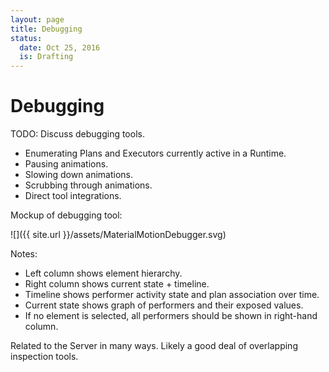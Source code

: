 ```yaml
---
layout: page
title: Debugging
status:
  date: Oct 25, 2016
  is: Drafting
---
```


# Debugging

TODO: Discuss debugging tools.

- Enumerating Plans and Executors currently active in a Runtime.
- Pausing animations.
- Slowing down animations.
- Scrubbing through animations.
- Direct tool integrations.

Mockup of debugging tool:

![]({{ site.url }}/assets/MaterialMotionDebugger.svg)

Notes:

- Left column shows element hierarchy.
- Right column shows current state + timeline.
- Timeline shows performer activity state and plan association over time.
- Current state shows graph of performers and their exposed values.
- If no element is selected, all performers should be shown in right-hand column.

Related to the Server in many ways. Likely a good deal of overlapping inspection tools.
